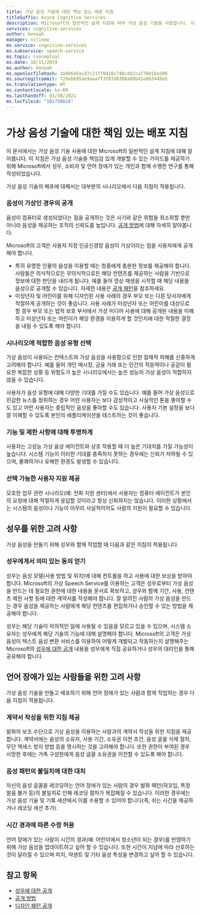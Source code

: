 ```yaml
---
title: 가상 음성 기술에 대한 책임 있는 배포 지침
titleSuffix: Azure Cognitive Services
description: Microsoft의 일반적인 설계 지침에 따라 가상 음성 기술을 사용합니다. 이 지침은 가상 음성 기술을 책임감 있게 개발할 수 있는 가이드를 제공하기 위해 Microsoft에서 성우, 소비자 및 언어 장애가 있는 개인과 함께 수행한 연구를 통해 작성되었습니다.
services: cognitive-services
author: benoah
manager: nitinme
ms.service: cognitive-services
ms.subservice: speech-service
ms.topic: conceptual
ms.date: 10/11/2019
ms.author: benoah
ms.openlocfilehash: 3a0b645acd7c21ff0416c748cdd2caf7041be508
ms.sourcegitcommit: f28ebb95ae9aaaff3f87d8388a09b41e0b3445b5
ms.translationtype: HT
ms.contentlocale: ko-KR
ms.lasthandoff: 03/30/2021
ms.locfileid: "101730816"
---
```

# <a name="guidelines-for-responsible-deployment-of-synthetic-voice-technology"></a>가상 음성 기술에 대한 책임 있는 배포 지침

이 문서에서는 가상 음성 기술 사용에 대한 Microsoft의 일반적인 설계 지침에 대해 알아봅니다. 이 지침은 가상 음성 기술을 책임감 있게 개발할 수 있는 가이드를 제공하기 위해 Microsoft에서 성우, 소비자 및 언어 장애가 있는 개인과 함께 수행한 연구를 통해 작성되었습니다.

가상 음성 기술의 배포에 대해서는 대부분의 시나리오에서 다음 지침이 적용됩니다.

### <a name="disclose-when-the-voice-is-synthetic"></a>음성이 가상인 경우의 공개
음성이 컴퓨터로 생성되었다는 점을 공개하는 것은 사기와 같은 위험을 최소화할 뿐만 아니라 음성을 제공하는 조직의 신뢰도를 높입니다. [공개 방법](concepts-disclosure-guidelines.md)에 대해 자세히 알아봅니다.

Microsoft의 고객은 사용자 지정 인공신경망 음성이 가상이라는 점을 사용자에게 공개해야 합니다. 
* 특히 유명한 인물의 음성을 이용할 때는 청중에게 충분한 정보를 제공해야 합니다. 사람들은 의식적으로든 무의식적으로든 해당 컨텐츠를 제공하는 사람을 기반으로 정보에 대한 판단을 내리게 됩니다.  예를 들어 영상 재생을 시작할 때 해당 내용을 음성으로 공개할 수 있습니다. 자세한 내용은 [공개 패턴](concepts-disclosure-patterns.md)을 참조하세요.   
* 미성년자 및 어린이를 위해 디자인된 사용 사례의 경우 부모 또는 다른 당사자에게 적절하게 공개하는 것이 좋습니다. 사용 사례가 미성년자 또는 어린이를 대상으로 할 경우 부모 또는 법적 보호 부서에서 가상 미디어 사용에 대해 공개된 내용을 이해하고 미성년자 또는 어린이가 해당 환경을 이용하게 할 것인지에 대한 적절한 결정을 내릴 수 있도록 해야 합니다. 

### <a name="select-appropriate-voice-types-for-your-scenario"></a>시나리오에 적합한 음성 유형 선택
가상 음성이 사용되는 컨텍스트와 가상 음성을 사용함으로 인한 잠재적 피해를 신중하게 고려해야 합니다. 예를 들어 개인 메시징, 금융 거래 또는 인간의 적응력이나 공감이 필요한 복잡한 상황 등 위험도가 높은 시나리오에서는 높은 성능의 가상 음성이 적합하지 않을 수 있습니다. 

사용자가 음성 유형에 대해 다양한 기대를 가질 수도 있습니다. 예를 들어 가상 음성으로 민감한 뉴스를 청취하는 경우 어떤 사용자는 보다 감성적이고 사실적인 톤을 좋아할 수도 있고 어떤 사용자는 중립적인 음성을 좋아할 수도 있습니다. 사용자 기본 설정을 보다 잘 이해할 수 있도록 본인의 애플리케이션을 테스트하는 것이 좋습니다.

### <a name="be-transparent-about-capabilities-and-limitations"></a>기능 및 제한 사항에 대해 투명하게
사용자는 고성능 가상 음성 에이전트와 상호 작용할 때 더 높은 기대치를 가질 가능성이 높습니다. 시스템 기능이 이러한 기대를 충족하지 못하는 경우에는 신뢰가 저하될 수 있으며, 불쾌하거나 유해한 환경도 발생할 수 있습니다.

### <a name="provide-optional-human-support"></a>선택 가능한 사용자 지원 제공
모호한 업무 관련 시나리오(예: 전화 지원 센터)에서 사용자는 컴퓨터 에이전트가 본인의 요청에 대해 적절하게 응답할 것이라고 항상 신뢰하지는 않습니다. 이러한 상황에서는 시스템의 음성이나 기능이 아무리 사실적이어도 사람의 지원이 필요할 수 있습니다.

## <a name="considerations-for-voice-talent"></a>성우를 위한 고려 사항
가상 음성을 만들기 위해 성우와 함께 작업할 때 다음과 같은 지침이 적용됩니다.

### <a name="obtain-meaningful-consent-from-voice-talent"></a>성우에게서 의미 있는 동의 얻기
성우는 음성 모델(사용 방법 및 위치)에 대해 컨트롤을 하고 사용에 대한 보상을 받아야 합니다. Microsoft의 가상 Speech Service를 이용하는 고객은 성우로부터 가상 음성을 만드는 데 필요한 권한에 대한 내용을 문서로 확보하고, 성우와 함께 기간, 사용, 컨텐츠 제한 사항 등에 대한 계약서를 작성해야 합니다.  잘 알려진 사람의 가상 음성을 만드는 경우 음성을 제공하는 사람에게 해당 컨텐츠를 편집하거나 승인할 수 있는 방법을 제공해야 합니다.

성우는 해당 기술이 악의적인 일에 사용될 수 있음을 모르고 있을 수 있으며, 시스템 소유자는 성우에게 해당 기술의 기능에 대해 설명해야 합니다. Microsoft의 고객은 가상 음성이 텍스트 음성 변환 서비스를 이용하여 어떻게 개발되고 작동하는지 설명해주는 Microsoft의 [성우에 대한 공개](/legal/cognitive-services/speech-service/disclosure-voice-talent) 내용을 성우에게 직접 공유하거나 성우의 대리인을 통해 공유해야 합니다.

## <a name="considerations-for-those-with-speech-disorders"></a>언어 장애가 있는 사람들을 위한 고려 사항
가상 음성 기술을 만들고 배포하기 위해 언어 장애가 있는 사람과 함께 작업하는 경우 다음 지침이 적용됩니다.

### <a name="provide-guidelines-to-establish-contracts"></a>계약서 작성을 위한 지침 제공
발화의 보조 수단으로 가상 음성을 이용하는 사람과의 계약서 작성을 위한 지침을 제공합니다. 계약서에는 음성의 소유자, 사용 기간, 소유권 이전 조건, 음성 글꼴 삭제 절차, 무단 액세스 방지 방법 등을 명시하는 것을 고려해야 합니다. 또한 권한이 부여된 경우 사망한 후에는 가족 구성원에게 음성 글꼴 소유권을 이전할 수 있도록 해야 합니다.

### <a name="account-for-inconsistencies-in-speech-patterns"></a>음성 패턴의 불일치에 대한 대처
자신의 음성 글꼴을 레코딩하는 언어 장애가 있는 사람의 경우 발화 패턴(혀꼬임, 특정 발음 불가 등)의 불일치로 인해 레코딩 절차가 복잡해질 수 있습니다. 이러한 경우에는 가상 음성 기술 및 기록 세션에서 이를 수용할 수 있어야 합니다(즉, 쉬는 시간을 제공하거나 레코딩 세션 추가).

### <a name="allow-modification-over-time"></a>시간 경과에 따른 수정 허용
언어 장애가 있는 사람이 시간의 경과(예: 어린이에서 청소년이 되는 경우)를 반영하기 위해 가상 음성을 업데이트하고 싶어 할 수 있습니다. 또한 시간이 지남에 따라 선호하는 것이 달라질 수 있으며 피치, 악센트 및 기타 음성 특성을 변경하고 싶어 할 수 있습니다.


## <a name="see-also"></a>참고 항목

* [성우에 대한 공개](/legal/cognitive-services/speech-service/disclosure-voice-talent?context=%2fazure%2fcognitive-services%2fspeech-service%2fcontext%2fcontext)
* [공개 방법](concepts-disclosure-guidelines.md)
* [디자인 패턴 공개](concepts-disclosure-patterns.md)